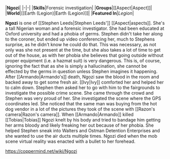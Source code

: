 |**Ngozi**|
|-|-|
|**Skills**|Forensic investigation|
|**Groups**|[[Aspect\|Aspect]]|
|**World**|[[Earth (Legion)\|Earth (Legion)]]|
|**Featured In**|*Legion*|

**Ngozi** is one of [[Stephen Leeds\|Stephen Leeds']] [[Aspect\|aspects]].
She's a tall Nigerian woman and a forensic investigator. She had been educated at Oxford university and had a phobia of germs.
Stephen didn't take her along to the coroner, but ended up video conferencing her, much to Stephens surprise, as he didn't know he could do that. This was necessary, as not only was she not present at the time, but she also takes a lot of time to get out of the house, as with her phobia she believes that going outside without proper equipment (i.e. a hazmat suit) is very dangerous. This is, of course, ignoring the fact that as she is simply a hallucination, she cannot be effected by the germs in question unless Stephen imagines it happening.
After [[Armando\|Armando's]] death, Ngozi saw the blood in the room and backed away to get some fresh air. [[Ivy\|Ivy]] comforted her and helped her to calm down. Stephen then asked her to go with him to the fairgrounds to investigate the possible crime scene.  She came through the crowd and Stephen was very proud of her. She investigated the scene where the GPS coordinates led. She noticed that the same man was buying from the hot dog vendor in a lot of the pictures they took of the scene with [[Razon's camera\|Razon's camera]]. When [[Armando\|Armando]] killed [[Tobias\|Tobias]] Ngozi knelt by his body and tried to bandage him getting her arms bloody and likely freaking her out because of her phobia. She helped Stephen sneak into Walters and Ostman Detention Enterprises and she wanted to use the air ducts multiple times. Ngozi died when the mob scene virtual reality was enacted with a bullet to her forehead.



https://coppermind.net/wiki/Ngozi